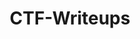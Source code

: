---
title: CTF-Writeups
summary: Contains posts related to `CTF-Writeups`
description: Contains posts related to CTF-Writeups
---